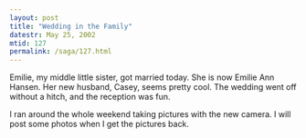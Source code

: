 ```yaml
---
layout: post
title: "Wedding in the Family"
datestr: May 25, 2002
mtid: 127
permalink: /saga/127.html
---
```


Emilie, my middle little sister, got married today. She is now
Emilie Ann Hansen. Her new husband, Casey, seems pretty cool. The wedding went
off without a hitch, and the reception was fun.

I ran around the whole weekend taking pictures with the
new camera. I will post some photos when I get the pictures back.

